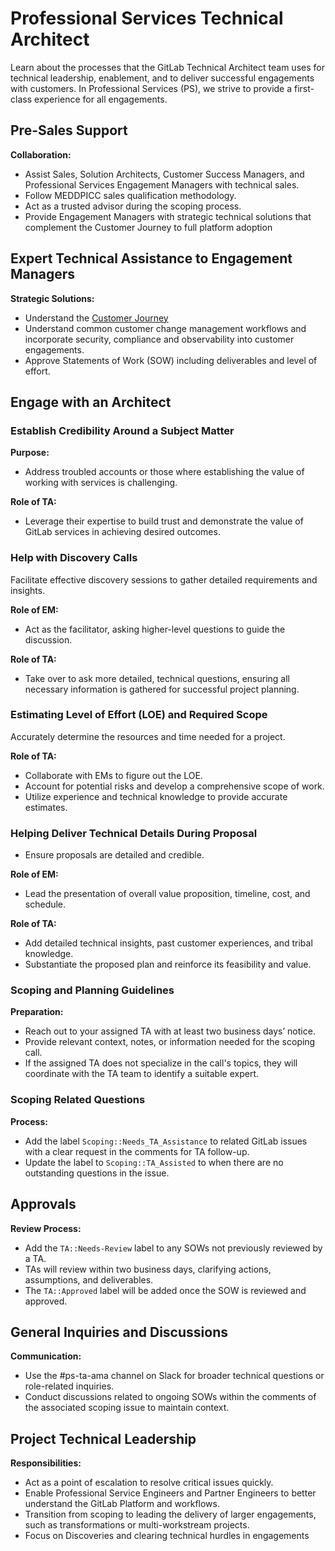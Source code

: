 # Professional Services Technical Architect

Learn about the processes that the GitLab Technical Architect team uses for technical leadership, enablement, and to deliver successful engagements with customers. In Professional Services (PS), we strive to provide a first-class experience for all engagements.

## Pre-Sales Support

**Collaboration:**

- Assist Sales, Solution Architects, Customer Success Managers, and Professional Services Engagement Managers with technical sales.
- Follow MEDDPICC sales qualification methodology.
- Act as a trusted advisor during the scoping process.
- Provide Engagement Managers with strategic technical solutions that complement the Customer Journey to full platform adoption
<!-- - Understand and incorporate security, compliance, and observability into customer engagements. -->

## Expert Technical Assistance to Engagement Managers

**Strategic Solutions:**

- Understand the [Customer Journey](https://handbook.gitlab.com/handbook/customer-success/vision/#high-level-visual-of-gitlab-adoption-journey)
- Understand common customer change management workflows and incorporate security, compliance and observability into customer engagements.
- Approve Statements of Work (SOW) including deliverables and level of effort.

## Engage with an Architect

### Establish Credibility Around a Subject Matter

**Purpose:**  

- Address troubled accounts or those where establishing the value of working with services is challenging.

**Role of TA:**  

- Leverage their expertise to build trust and demonstrate the value of GitLab services in achieving desired outcomes.

### Help with Discovery Calls

Facilitate effective discovery sessions to gather detailed requirements and insights.

**Role of EM:**  

- Act as the facilitator, asking higher-level questions to guide the discussion.

**Role of TA:**  

- Take over to ask more detailed, technical questions, ensuring all necessary information is gathered for successful project planning.

### Estimating Level of Effort (LOE) and Required Scope

Accurately determine the resources and time needed for a project.

**Role of TA:**  

- Collaborate with EMs to figure out the LOE.
- Account for potential risks and develop a comprehensive scope of work.
- Utilize experience and technical knowledge to provide accurate estimates.

### Helping Deliver Technical Details During Proposal

- Ensure proposals are detailed and credible.

**Role of EM:**  

- Lead the presentation of overall value proposition, timeline, cost, and schedule.

**Role of TA:**  

- Add detailed technical insights, past customer experiences, and tribal knowledge.
- Substantiate the proposed plan and reinforce its feasibility and value.

### Scoping and Planning Guidelines

**Preparation:**

- Reach out to your assigned TA with at least two business days’ notice.
- Provide relevant context, notes, or information needed for the scoping call.
- If the assigned TA does not specialize in the call's topics, they will coordinate with the TA team to identify a suitable expert.

### Scoping Related Questions

**Process:**

- Add the label `Scoping::Needs_TA_Assistance` to related GitLab issues with a clear request in the comments for TA follow-up.
- Update the label to `Scoping::TA_Assisted` to when there are no outstanding questions in the issue.

## Approvals

**Review Process:**

- Add the `TA::Needs-Review` label to any SOWs not previously reviewed by a TA.
- TAs will review within two business days, clarifying actions, assumptions, and deliverables.
- The `TA::Approved` label will be added once the SOW is reviewed and approved.

## General Inquiries and Discussions

**Communication:**

- Use the #ps-ta-ama channel on Slack for broader technical questions or role-related inquiries.
- Conduct discussions related to ongoing SOWs within the comments of the associated scoping issue to maintain context.

## Project Technical Leadership

**Responsibilities:**

- Act as a point of escalation to resolve critical issues quickly.
- Enable Professional Service Engineers and Partner Engineers to better understand the GitLab Platform and workflows.
- Transition from scoping to leading the delivery of larger engagements, such as transformations or multi-workstream projects. 
- Focus on Discoveries and clearing technical hurdles in engagements